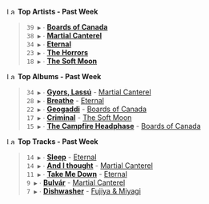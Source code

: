 <!--START_LASTFM_ARTISTS:{"period": "7day", "rows": 5}-->
<a href="https://last.fm" target="_blank"><img src="https://user-images.githubusercontent.com/17434202/215290617-e793598d-d7c9-428f-9975-156db1ba89cc.svg" alt="Last.fm Logo" width="18" height="13"/></a> **Top Artists - Past Week**

> `39 ▶️` ∙ **[Boards of Canada](https://www.last.fm/music/Boards+of+Canada)**<br/>
> `38 ▶️` ∙ **[Martial Canterel](https://www.last.fm/music/Martial+Canterel)**<br/>
> `34 ▶️` ∙ **[Eternal](https://www.last.fm/music/Eternal)**<br/>
> `23 ▶️` ∙ **[The Horrors](https://www.last.fm/music/The+Horrors)**<br/>
> `18 ▶️` ∙ **[The Soft Moon](https://www.last.fm/music/The+Soft+Moon)**<br/>
<!--END_LASTFM_ARTISTS-->

<!--START_LASTFM_ALBUMS:{"period": "7day", "rows": 5}-->
<a href="https://last.fm" target="_blank"><img src="https://user-images.githubusercontent.com/17434202/215290617-e793598d-d7c9-428f-9975-156db1ba89cc.svg" alt="Last.fm Logo" width="18" height="13"/></a> **Top Albums - Past Week**

> `34 ▶️` ∙ **[Gyors, Lassú](https://www.last.fm/music/Martial+Canterel/Gyors,+Lass%C3%BA)** - [Martial Canterel](https://www.last.fm/music/Martial+Canterel)<br/>
> `28 ▶️` ∙ **[Breathe](https://www.last.fm/music/Eternal/Breathe)** - [Eternal](https://www.last.fm/music/Eternal)<br/>
> `22 ▶️` ∙ **[Geogaddi](https://www.last.fm/music/Boards+of+Canada/Geogaddi)** - [Boards of Canada](https://www.last.fm/music/Boards+of+Canada)<br/>
> `17 ▶️` ∙ **[Criminal](https://www.last.fm/music/The+Soft+Moon/Criminal)** - [The Soft Moon](https://www.last.fm/music/The+Soft+Moon)<br/>
> `15 ▶️` ∙ **[The Campfire Headphase](https://www.last.fm/music/Boards+of+Canada/The+Campfire+Headphase)** - [Boards of Canada](https://www.last.fm/music/Boards+of+Canada)<br/>
<!--END_LASTFM_ALBUMS-->

<!--START_LASTFM_TRACKS:{"period": "7day", "rows": 5}-->
<a href="https://last.fm" target="_blank"><img src="https://user-images.githubusercontent.com/17434202/215290617-e793598d-d7c9-428f-9975-156db1ba89cc.svg" alt="Last.fm Logo" width="18" height="13"/></a> **Top Tracks - Past Week**

> `14 ▶️` ∙ **[Sleep](https://www.last.fm/music/Eternal/_/Sleep)** - [Eternal](https://www.last.fm/music/Eternal)<br/>
> `14 ▶️` ∙ **[And I thought](https://www.last.fm/music/Martial+Canterel/_/And+I+thought)** - [Martial Canterel](https://www.last.fm/music/Martial+Canterel)<br/>
> `11 ▶️` ∙ **[Take Me Down](https://www.last.fm/music/Eternal/_/Take+Me+Down)** - [Eternal](https://www.last.fm/music/Eternal)<br/>
> `9 ▶️` ∙ **[Bulvár](https://www.last.fm/music/Martial+Canterel/_/Bulv%C3%A1r)** - [Martial Canterel](https://www.last.fm/music/Martial+Canterel)<br/>
> `7 ▶️` ∙ **[Dishwasher](https://www.last.fm/music/Fujiya+&+Miyagi/_/Dishwasher)** - [Fujiya & Miyagi](https://www.last.fm/music/Fujiya+&+Miyagi)<br/>
<!--END_LASTFM_TRACKS-->